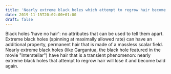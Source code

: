 ```yaml
---
title: 'Nearly extreme black holes which attempt to regrow hair become bald again'
date: 2019-11-15T20:02:00+01:00
draft: false
---
```


Black holes 'have no hair': no attributes that can be used to tell them apart. Extreme black holes (spinning at maximally allowed rate) can have an additional property, permanent hair that is made of a massless scalar field. Nearly extreme black holes (like Gargantua, the black hole featured in the movie "Interstellar") have hair that is a transient phenomenon: nearly extreme black holes that attempt to regrow hair will lose it and become bald again.